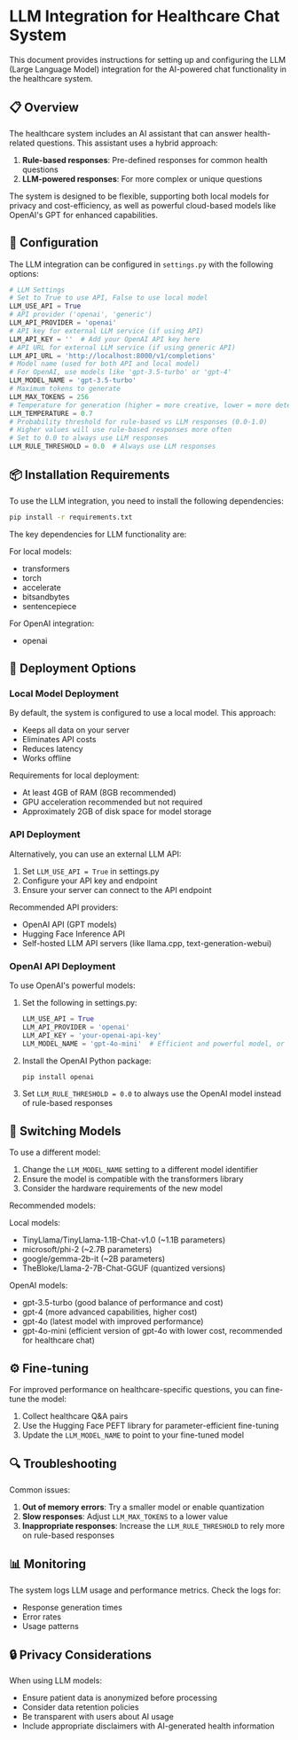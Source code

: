 # LLM Integration for Healthcare Chat System

This document provides instructions for setting up and configuring the LLM (Large Language Model) integration for the AI-powered chat functionality in the healthcare system.

## 📋 Overview

The healthcare system includes an AI assistant that can answer health-related questions. This assistant uses a hybrid approach:

1. **Rule-based responses**: Pre-defined responses for common health questions
2. **LLM-powered responses**: For more complex or unique questions

The system is designed to be flexible, supporting both local models for privacy and cost-efficiency, as well as powerful cloud-based models like OpenAI's GPT for enhanced capabilities.

## 🔧 Configuration

The LLM integration can be configured in `settings.py` with the following options:

```python
# LLM Settings
# Set to True to use API, False to use local model
LLM_USE_API = True
# API provider ('openai', 'generic')
LLM_API_PROVIDER = 'openai'
# API key for external LLM service (if using API)
LLM_API_KEY = ''  # Add your OpenAI API key here
# API URL for external LLM service (if using generic API)
LLM_API_URL = 'http://localhost:8000/v1/completions'
# Model name (used for both API and local model)
# For OpenAI, use models like 'gpt-3.5-turbo' or 'gpt-4'
LLM_MODEL_NAME = 'gpt-3.5-turbo'
# Maximum tokens to generate
LLM_MAX_TOKENS = 256
# Temperature for generation (higher = more creative, lower = more deterministic)
LLM_TEMPERATURE = 0.7
# Probability threshold for rule-based vs LLM responses (0.0-1.0)
# Higher values will use rule-based responses more often
# Set to 0.0 to always use LLM responses
LLM_RULE_THRESHOLD = 0.0  # Always use LLM responses
```

## 📦 Installation Requirements

To use the LLM integration, you need to install the following dependencies:

```bash
pip install -r requirements.txt
```

The key dependencies for LLM functionality are:

For local models:
- transformers
- torch
- accelerate
- bitsandbytes
- sentencepiece

For OpenAI integration:
- openai

## 🚀 Deployment Options

### Local Model Deployment

By default, the system is configured to use a local model. This approach:
- Keeps all data on your server
- Eliminates API costs
- Reduces latency
- Works offline

Requirements for local deployment:
- At least 4GB of RAM (8GB recommended)
- GPU acceleration recommended but not required
- Approximately 2GB of disk space for model storage

### API Deployment

Alternatively, you can use an external LLM API:
1. Set `LLM_USE_API = True` in settings.py
2. Configure your API key and endpoint
3. Ensure your server can connect to the API endpoint

Recommended API providers:
- OpenAI API (GPT models)
- Hugging Face Inference API
- Self-hosted LLM API servers (like llama.cpp, text-generation-webui)

### OpenAI API Deployment

To use OpenAI's powerful models:

1. Set the following in settings.py:
   ```python
   LLM_USE_API = True
   LLM_API_PROVIDER = 'openai'
   LLM_API_KEY = 'your-openai-api-key'
   LLM_MODEL_NAME = 'gpt-4o-mini'  # Efficient and powerful model, or use 'gpt-3.5-turbo', 'gpt-4', etc.
   ```

2. Install the OpenAI Python package:
   ```bash
   pip install openai
   ```

3. Set `LLM_RULE_THRESHOLD = 0.0` to always use the OpenAI model instead of rule-based responses

## 🔄 Switching Models

To use a different model:

1. Change the `LLM_MODEL_NAME` setting to a different model identifier
2. Ensure the model is compatible with the transformers library
3. Consider the hardware requirements of the new model

Recommended models:

Local models:
- TinyLlama/TinyLlama-1.1B-Chat-v1.0 (~1.1B parameters)
- microsoft/phi-2 (~2.7B parameters)
- google/gemma-2b-it (~2B parameters)
- TheBloke/Llama-2-7B-Chat-GGUF (quantized versions)

OpenAI models:
- gpt-3.5-turbo (good balance of performance and cost)
- gpt-4 (more advanced capabilities, higher cost)
- gpt-4o (latest model with improved performance)
- gpt-4o-mini (efficient version of gpt-4o with lower cost, recommended for healthcare chat)

## ⚙️ Fine-tuning

For improved performance on healthcare-specific questions, you can fine-tune the model:

1. Collect healthcare Q&A pairs
2. Use the Hugging Face PEFT library for parameter-efficient fine-tuning
3. Update the `LLM_MODEL_NAME` to point to your fine-tuned model

## 🔍 Troubleshooting

Common issues:

1. **Out of memory errors**: Try a smaller model or enable quantization
2. **Slow responses**: Adjust `LLM_MAX_TOKENS` to a lower value
3. **Inappropriate responses**: Increase the `LLM_RULE_THRESHOLD` to rely more on rule-based responses

## 📊 Monitoring

The system logs LLM usage and performance metrics. Check the logs for:
- Response generation times
- Error rates
- Usage patterns

## 🔒 Privacy Considerations

When using LLM models:
- Ensure patient data is anonymized before processing
- Consider data retention policies
- Be transparent with users about AI usage
- Include appropriate disclaimers with AI-generated health information
